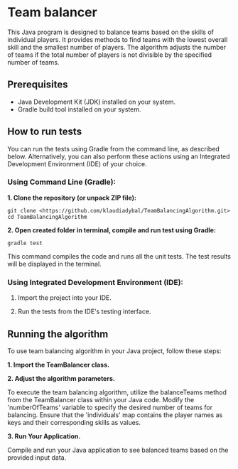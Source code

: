 # **Team balancer**

This Java program is designed to balance teams based on the skills of individual players. 
It provides methods to find teams with the lowest overall skill and the smallest number of players.
The algorithm adjusts the number of teams if the total number of players is not divisible by the specified number of teams.

## Prerequisites

* Java Development Kit (JDK) installed on your system.
* Gradle build tool installed on your system.

## How to run tests

You can run the tests using Gradle from the command line, as described below.
Alternatively, you can also perform these actions using an Integrated Development Environment (IDE) of your choice.

### Using Command Line (Gradle):

**1. Clone the repository (or unpack ZIP file):**

`git clone <https://github.com/klaudiadybal/TeamBalancingAlgorithm.git>
cd TeamBalancingAlgorithm`

**2. Open created folder in terminal, compile and run test using Gradle:**

`gradle test`

This command compiles the code and runs all the unit tests. The test results will be displayed in the terminal.

### Using Integrated Development Environment (IDE):

1. Import the project into your IDE.

2. Run the tests from the IDE's testing interface.

## Running the algorithm

To use team balancing algorithm in your Java project, follow these steps:

**1. Import the TeamBalancer class.**

**2. Adjust the algorithm parameters.**

To execute the team balancing algorithm, utilize the balanceTeams method from the TeamBalancer class within your Java code.
Modify the 'numberOfTeams' variable to specify the desired number of teams for balancing.
Ensure that the 'individuals' map contains the player names as keys and their corresponding skills as values.

**3. Run Your Application.**

Compile and run your Java application to see balanced teams based on the provided input data.

